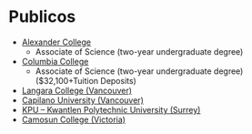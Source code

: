 # Publicos
  * [Alexander College](https://alexandercollege.ca)
     * Associate of Science (two-year undergraduate degree)
  * [Columbia College](https://www.columbiacollege.ca)
     * Associate of Science (two-year undergraduate degree)($32,100+Tuition Deposits)
  * [Langara College (Vancouver)](https://langara.ca/programs-and-courses/index.html)
  * [Capilano University (Vancouver)](https://capilanou.ca/)
  * [KPU – Kwantlen Polytechnic University (Surrey)](https://www.kpu.ca/)
  * [Camosun College (Victoria)](http://camosun.ca/)
